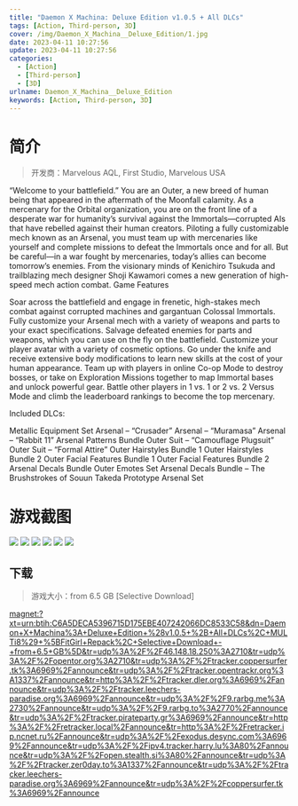 ```yaml
---
title: "Daemon X Machina: Deluxe Edition v1.0.5 + All DLCs"
tags: [Action, Third-person, 3D]
cover: /img/Daemon_X_Machina__Deluxe_Edition/1.jpg
date: 2023-04-11 10:27:56
update: 2023-04-11 10:27:56
categories: 
  - [Action]
  - [Third-person]
  - [3D]
urlname: Daemon_X_Machina__Deluxe_Edition
keywords: [Action, Third-person, 3D]
---
```

# 简介

> 开发商：Marvelous AQL, First Studio, Marvelous USA

“Welcome to your battlefield.”
You are an Outer, a new breed of human being that appeared in the aftermath of the Moonfall calamity. As a mercenary for the Orbital organization, you are on the front line of a desperate war for humanity’s survival against the Immortals—corrupted AIs that have rebelled against their human creators. Piloting a fully customizable mech known as an Arsenal, you must team up with mercenaries like yourself and complete missions to defeat the Immortals once and for all. But be careful—in a war fought by mercenaries, today’s allies can become tomorrow’s enemies.
From the visionary minds of Kenichiro Tsukuda and trailblazing mech designer Shoji Kawamori comes a new generation of high-speed mech action combat.
Game Features

Soar across the battlefield and engage in frenetic, high-stakes mech combat against corrupted machines and gargantuan Colossal Immortals.
Fully customize your Arsenal mech with a variety of weapons and parts to your exact specifications.
Salvage defeated enemies for parts and weapons, which you can use on the fly on the battlefield.
Customize your player avatar with a variety of cosmetic options. Go under the knife and receive extensive body modifications to learn new skills at the cost of your human appearance.
Team up with players in online Co-op Mode to destroy bosses, or take on Exploration Missions together to map Immortal bases and unlock powerful gear.
Battle other players in 1 vs. 1 or 2 vs. 2 Versus Mode and climb the leaderboard rankings to become the top mercenary.

Included DLCs:

Metallic Equipment Set
Arsenal – “Crusader”
Arsenal – “Muramasa”
Arsenal – “Rabbit 11”
Arsenal Patterns Bundle
Outer Suit – “Camouflage Plugsuit”
Outer Suit – “Formal Attire”
Outer Hairstyles Bundle 1
Outer Hairstyles Bundle 2
Outer Facial Features Bundle 1
Outer Facial Features Bundle 2
Arsenal Decals Bundle
Outer Emotes Set
Arsenal Decals Bundle – The Brushstrokes of Souun Takeda
Prototype Arsenal Set

# 游戏截图

![](/img/Daemon_X_Machina__Deluxe_Edition/2.jpg)
![](/img/Daemon_X_Machina__Deluxe_Edition/3.jpg)
![](/img/Daemon_X_Machina__Deluxe_Edition/4.jpg)
![](/img/Daemon_X_Machina__Deluxe_Edition/5.jpg)
![](/img/Daemon_X_Machina__Deluxe_Edition/6.jpg)
![](/img/Daemon_X_Machina__Deluxe_Edition/7.jpg)


## 下载

> 游戏大小：from 6.5 GB [Selective Download]

[magnet:?xt=urn:btih:C6A5DECA5396715D175EBE407242066DC8533C58&amp;dn=Daemon+X+Machina%3A+Deluxe+Edition+%28v1.0.5+%2B+All+DLCs%2C+MULTi8%29+%5BFitGirl+Repack%2C+Selective+Download+-+from+6.5+GB%5D&amp;tr=udp%3A%2F%2F46.148.18.250%3A2710&amp;tr=udp%3A%2F%2Fopentor.org%3A2710&amp;tr=udp%3A%2F%2Ftracker.coppersurfer.tk%3A6969%2Fannounce&amp;tr=udp%3A%2F%2Ftracker.opentrackr.org%3A1337%2Fannounce&amp;tr=http%3A%2F%2Ftracker.dler.org%3A6969%2Fannounce&amp;tr=udp%3A%2F%2Ftracker.leechers-paradise.org%3A6969%2Fannounce&amp;tr=udp%3A%2F%2F9.rarbg.me%3A2730%2Fannounce&amp;tr=udp%3A%2F%2F9.rarbg.to%3A2770%2Fannounce&amp;tr=udp%3A%2F%2Ftracker.pirateparty.gr%3A6969%2Fannounce&amp;tr=http%3A%2F%2Fretracker.local%2Fannounce&amp;tr=http%3A%2F%2Fretracker.ip.ncnet.ru%2Fannounce&amp;tr=udp%3A%2F%2Fexodus.desync.com%3A6969%2Fannounce&amp;tr=udp%3A%2F%2Fipv4.tracker.harry.lu%3A80%2Fannounce&amp;tr=udp%3A%2F%2Fopen.stealth.si%3A80%2Fannounce&amp;tr=udp%3A%2F%2Ftracker.zer0day.to%3A1337%2Fannounce&amp;tr=udp%3A%2F%2Ftracker.leechers-paradise.org%3A6969%2Fannounce&amp;tr=udp%3A%2F%2Fcoppersurfer.tk%3A6969%2Fannounce](magnet:?xt=urn:btih:C6A5DECA5396715D175EBE407242066DC8533C58&amp;dn=Daemon+X+Machina%3A+Deluxe+Edition+%28v1.0.5+%2B+All+DLCs%2C+MULTi8%29+%5BFitGirl+Repack%2C+Selective+Download+-+from+6.5+GB%5D&amp;tr=udp%3A%2F%2F46.148.18.250%3A2710&amp;tr=udp%3A%2F%2Fopentor.org%3A2710&amp;tr=udp%3A%2F%2Ftracker.coppersurfer.tk%3A6969%2Fannounce&amp;tr=udp%3A%2F%2Ftracker.opentrackr.org%3A1337%2Fannounce&amp;tr=http%3A%2F%2Ftracker.dler.org%3A6969%2Fannounce&amp;tr=udp%3A%2F%2Ftracker.leechers-paradise.org%3A6969%2Fannounce&amp;tr=udp%3A%2F%2F9.rarbg.me%3A2730%2Fannounce&amp;tr=udp%3A%2F%2F9.rarbg.to%3A2770%2Fannounce&amp;tr=udp%3A%2F%2Ftracker.pirateparty.gr%3A6969%2Fannounce&amp;tr=http%3A%2F%2Fretracker.local%2Fannounce&amp;tr=http%3A%2F%2Fretracker.ip.ncnet.ru%2Fannounce&amp;tr=udp%3A%2F%2Fexodus.desync.com%3A6969%2Fannounce&amp;tr=udp%3A%2F%2Fipv4.tracker.harry.lu%3A80%2Fannounce&amp;tr=udp%3A%2F%2Fopen.stealth.si%3A80%2Fannounce&amp;tr=udp%3A%2F%2Ftracker.zer0day.to%3A1337%2Fannounce&amp;tr=udp%3A%2F%2Ftracker.leechers-paradise.org%3A6969%2Fannounce&amp;tr=udp%3A%2F%2Fcoppersurfer.tk%3A6969%2Fannounce)